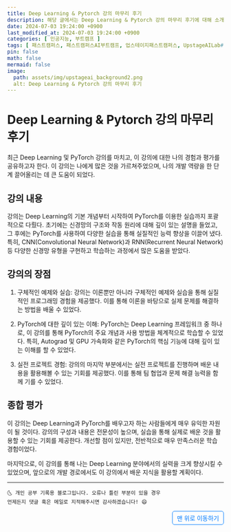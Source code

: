 ```yaml
---
title: Deep Learning & Pytorch 강의 마무리 후기
description: 해당 글에서는 Deep Learning & Pytorch 강의 마무리 후기에 대해 소개합니다.
date: 2024-07-03 19:24:00 +0900
last_modified_at: 2024-07-03 19:24:00 +0900
categories: [ 인공지능, 부트캠프 ]
tags: [ 패스트캠퍼스, 패스트캠퍼스AI부트캠프, 업스테이지패스트캠퍼스, UpstageAILab#국비지원, 패스트캠퍼스업스테이지에이아이랩, 패스트캠퍼스업스테이지부트캠프 ]
pin: false
math: false
mermaid: false
image:
  path: assets/img/upstageai_background2.png
  alt: Deep Learning & Pytorch 강의 마무리 후기
---
```


# Deep Learning & Pytorch 강의 마무리 후기
최근 Deep Learning 및 PyTorch 강의를 마치고, 이 강의에 대한 나의 경험과 평가를 공유하고자 한다. 이 강의는 나에게 많은 것을 가르쳐주었으며, 나의 개발 역량을 한 단계 끌어올리는 데 큰 도움이 되었다.

## 강의 내용
강의는 Deep Learning의 기본 개념부터 시작하여 PyTorch를 이용한 실습까지 포괄적으로 다뤘다. 초기에는 신경망의 구조와 작동 원리에 대해 깊이 있는 설명을 들었고, 그 후에는 PyTorch를 사용하여 다양한 실습을 통해 실질적인 능력 향상을 이끌어 냈다. 특히, CNN(Convolutional Neural Network)과 RNN(Recurrent Neural Network) 등 다양한 신경망 유형을 구현하고 학습하는 과정에서 많은 도움을 받았다.

## 강의의 장점
1. 구체적인 예제와 실습: 강의는 이론뿐만 아니라 구체적인 예제와 실습을 통해 실질적인 프로그래밍 경험을 제공했다. 이를 통해 이론을 바탕으로 실제 문제를 해결하는 방법을 배울 수 있었다.

2. PyTorch에 대한 깊이 있는 이해: PyTorch는 Deep Learning 프레임워크 중 하나로, 이 강의를 통해 PyTorch의 주요 개념과 사용 방법을 체계적으로 학습할 수 있었다. 특히, Autograd 및 GPU 가속화와 같은 PyTorch의 핵심 기능에 대해 깊이 있는 이해를 할 수 있었다.

3. 실전 프로젝트 경험: 강의의 마지막 부분에서는 실전 프로젝트를 진행하며 배운 내용을 활용해볼 수 있는 기회를 제공했다. 이를 통해 팀 협업과 문제 해결 능력을 함께 기를 수 있었다.

## 종합 평가
이 강의는 Deep Learning과 PyTorch를 배우고자 하는 사람들에게 매우 유익한 자원이 될 것이다. 강의의 구성과 내용은 전문성이 높으며, 실습을 통해 실제로 배운 것을 활용할 수 있는 기회를 제공한다. 개선할 점이 있지만, 전반적으로 매우 만족스러운 학습 경험이었다.

마지막으로, 이 강의를 통해 나는 Deep Learning 분야에서의 실력을 크게 향상시킬 수 있었으며, 앞으로의 개발 경로에서도 이 강의에서 배운 지식을 활용할 계획이다.

***
    🌜 개인 공부 기록용 블로그입니다. 오류나 틀린 부분이 있을 경우 
    언제든지 댓글 혹은 메일로 지적해주시면 감사하겠습니다! 😄


<a href="#" style="display: inline-block; padding: 5px 10px; color: #007bff; text-decoration: none; border: 0.5px solid #007bff; border-radius: 5px; float: right;">맨 위로 이동하기</a>